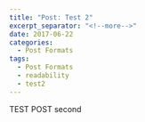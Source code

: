 ```yaml
---
title: "Post: Test 2"
excerpt_separator: "<!--more-->"
date: 2017-06-22
categories:
  - Post Formats
tags:
  - Post Formats
  - readability
  - test2
---
```


TEST POST second

